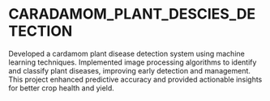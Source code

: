 # CARADAMOM_PLANT_DESCIES_DETECTION
Developed a cardamom plant disease detection system using machine learning techniques. Implemented image processing algorithms to identify and classify plant diseases, improving early detection and management. This project enhanced predictive accuracy and provided actionable insights for better crop health and yield.
